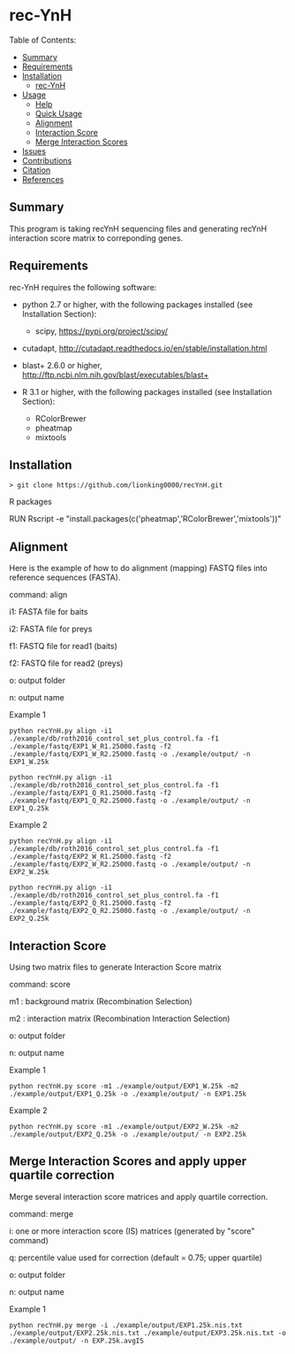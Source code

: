 rec-YnH
==========

Table of Contents:

- [Summary](#summary)
- [Requirements](#requirements)
- [Installation](#installation)
	- [rec-YnH](#vast-tools-1)
- [Usage](#usage)
	- [Help](#help)
	- [Quick Usage](#quick-usage)
	- [Alignment](#align)
	- [Interaction Score](#score)
	- [Merge Interaction Scores](#merge)
- [Issues](#issues)
- [Contributions](#contributions)
- [Citation](#citation)
- [References](#references)
	
Summary
-------
This program is taking recYnH sequencing files and generating recYnH interaction score matrix to correponding genes.

Requirements
------------

rec-YnH requires the following software:
 * python 2.7 or higher, with the following packages installed (see Installation Section):
   * scipy, https://pypi.org/project/scipy/
 * cutadapt, http://cutadapt.readthedocs.io/en/stable/installation.html
 * blast+ 2.6.0 or higher, http://ftp.ncbi.nlm.nih.gov/blast/executables/blast+
 
 * R 3.1 or higher, with the following packages installed (see Installation Section):
   * RColorBrewer
   * pheatmap
   * mixtools

Installation
------------

~~~~
> git clone https://github.com/lionking0000/recYnH.git
~~~~

R packages

RUN Rscript -e "install.packages(c('pheatmap','RColorBrewer','mixtools'))"

Alignment
------------

Here is the example of how to do alignment (mapping) FASTQ files into reference sequences (FASTA).

command: align

i1: FASTA file for baits

i2: FASTA file for preys

f1: FASTQ file for read1 (baits)

f2: FASTQ file for read2 (preys)

o: output folder

n: output name

Example 1
~~~~
python recYnH.py align -i1 ./example/db/roth2016_control_set_plus_control.fa -f1 ./example/fastq/EXP1_W_R1.25000.fastq -f2 ./example/fastq/EXP1_W_R2.25000.fastq -o ./example/output/ -n EXP1_W.25k
~~~~
~~~~
python recYnH.py align -i1 ./example/db/roth2016_control_set_plus_control.fa -f1 ./example/fastq/EXP1_Q_R1.25000.fastq -f2 ./example/fastq/EXP1_Q_R2.25000.fastq -o ./example/output/ -n EXP1_Q.25k
~~~~


Example 2
~~~~
python recYnH.py align -i1 ./example/db/roth2016_control_set_plus_control.fa -f1 ./example/fastq/EXP2_W_R1.25000.fastq -f2 ./example/fastq/EXP2_W_R2.25000.fastq -o ./example/output/ -n EXP2_W.25k
~~~~

~~~~
python recYnH.py align -i1 ./example/db/roth2016_control_set_plus_control.fa -f1 ./example/fastq/EXP2_Q_R1.25000.fastq -f2 ./example/fastq/EXP2_Q_R2.25000.fastq -o ./example/output/ -n EXP2_Q.25k
~~~~


Interaction Score 
------------

Using two matrix files to generate Interaction Score matrix

command: score

m1 : background matrix (Recombination Selection)

m2 : interaction matrix (Recombination Interaction Selection)

o: output folder

n: output name


Example 1
~~~~
python recYnH.py score -m1 ./example/output/EXP1_W.25k -m2 ./example/output/EXP1_Q.25k -o ./example/output/ -n EXP1.25k
~~~~


Example 2
~~~~
python recYnH.py score -m1 ./example/output/EXP2_W.25k -m2 ./example/output/EXP2_Q.25k -o ./example/output/ -n EXP2.25k
~~~~


Merge Interaction Scores and apply upper quartile correction
------------

Merge several interaction score matrices and apply quartile correction.

command: merge

i: one or more interaction score (IS) matrices (generated by "score" command)

q: percentile value used for correction (default = 0.75; upper quartile)

o: output folder

n: output name


Example 1
~~~~
python recYnH.py merge -i ./example/output/EXP1.25k.nis.txt ./example/output/EXP2.25k.nis.txt ./example/output/EXP3.25k.nis.txt -o ./example/output/ -n EXP.25k.avgIS
~~~~

